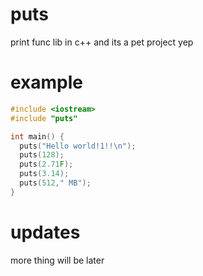 # puts
print func lib in c++
and its a pet project yep

# example
```cpp
#include <iostream>
#include "puts"

int main() {
  puts("Hello world!1!!\n");
  puts(128);
  puts(2.71F);
  puts(3.14);
  puts(512," MB");
}
```

# updates
more thing will be later
